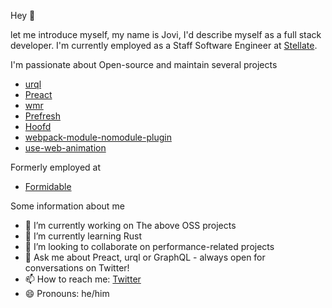 Hey 👋

let me introduce myself, my name is Jovi, I'd describe myself as a full stack developer.
I'm currently employed as a Staff Software Engineer at [Stellate](https://stellate.co/).

I'm passionate about Open-source and maintain several projects

- [urql](https://github.com/FormidableLabs/urql)
- [Preact](https://github.com/preactjs/preact)
- [wmr](https://github.com/preactjs/wmr)
- [Prefresh](https://github.com/preactjs/prefresh)
- [Hoofd](https://github.com/JoviDeCroock/hoofd)
- [webpack-module-nomodule-plugin](https://github.com/JoviDeCroock/webpack-module-nomodule-plugin)
- [use-web-animation](https://github.com/JoviDeCroock/use-web-animation)

Formerly employed at

- [Formidable](https://formidable.com/)

Some information about me

- 🔭 I’m currently working on The above OSS projects
- 🌱 I’m currently learning Rust
- 👯 I’m looking to collaborate on performance-related projects
- 💬 Ask me about Preact, urql or GraphQL - always open for conversations on Twitter!
- 📫 How to reach me: [Twitter](https://twitter.com/JoviDeC)
- 😄 Pronouns: he/him
